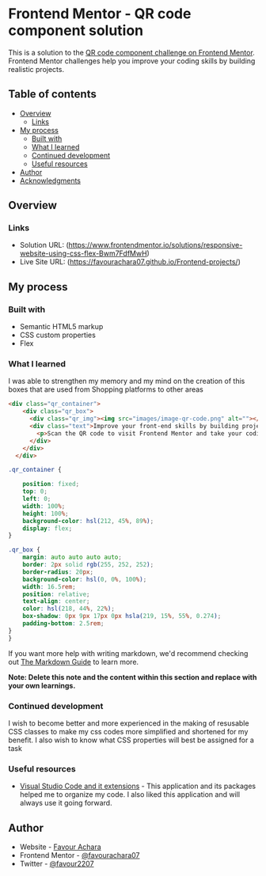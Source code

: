 # Frontend Mentor - QR code component solution

This is a solution to the [QR code component challenge on Frontend Mentor](https://www.frontendmentor.io/challenges/qr-code-component-iux_sIO_H). Frontend Mentor challenges help you improve your coding skills by building realistic projects. 

## Table of contents

- [Overview](#overview)
  - [Links](#links)
- [My process](#my-process)
  - [Built with](#built-with)
  - [What I learned](#what-i-learned)
  - [Continued development](#continued-development)
  - [Useful resources](#useful-resources)
- [Author](#author)
- [Acknowledgments](#acknowledgments)



## Overview

### Links

- Solution URL: (https://www.frontendmentor.io/solutions/responsive-website-using-css-flex-Bwm7FdfMwH)
- Live Site URL: (https://favourachara07.github.io/Frontend-projects/)

## My process

### Built with

- Semantic HTML5 markup
- CSS custom properties
- Flex


### What I learned

I was able to strengthen my memory and my mind on the creation of this boxes that are used from Shopping platforms to other areas

```html
<div class="qr_container">
    <div class="qr_box">
      <div class="qr_img"><img src="images/image-qr-code.png" alt=""></div>
      <div class="text">Improve your front-end skills by building projects
        <p>Scan the QR code to visit Frontend Mentor and take your coding skills to the next level</p>
      </div>
    </div>
  </div>
```
```css
.qr_container {

    position: fixed;
    top: 0;
    left: 0;
    width: 100%;
    height: 100%;
    background-color: hsl(212, 45%, 89%);
    display: flex;
}

.qr_box {
    margin: auto auto auto auto;
    border: 2px solid rgb(255, 252, 252);
    border-radius: 20px;
    background-color: hsl(0, 0%, 100%);
    width: 16.5rem;
    position: relative;
    text-align: center;
    color: hsl(218, 44%, 22%);
    box-shadow: 0px 9px 17px 0px hsla(219, 15%, 55%, 0.274);
    padding-bottom: 2.5rem;
}
}
```

If you want more help with writing markdown, we'd recommend checking out [The Markdown Guide](https://www.markdownguide.org/) to learn more.

**Note: Delete this note and the content within this section and replace with your own learnings.**

### Continued development

I wish to become better and more experienced in the making of resusable CSS classes to make my css codes more simplified and shortened for my benefit. I also wish to know what CSS properties will best be assigned for a task

### Useful resources

- [Visual Studio Code and it extensions](https://code.visualstudio.com) - This application and its packages helped me to organize my code. I also liked this application and will always use it going forward.


## Author

- Website - [Favour Achara](https://favourachara07.github.io/personal_projects/)
- Frontend Mentor - [@favourachara07](https://www.frontendmentor.io/profile/favourachara07)
- Twitter - [@favour2207](https://www.twitter.com/favour2207)



